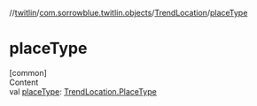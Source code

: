 //[twitlin](../../index.md)/[com.sorrowblue.twitlin.objects](../index.md)/[TrendLocation](index.md)/[placeType](place-type.md)



# placeType  
[common]  
Content  
val [placeType](place-type.md): [TrendLocation.PlaceType](-place-type/index.md)  



